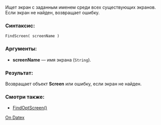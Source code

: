 Ищет экран с заданным именем среди всех существующих экранов. Если экран не найден, возвращает ошибку.

### Синтаксис:
`FindScreen( screenName )`

### Аргументы:
- **screenName** — имя экрана (`String`).

### Результат:
Возвращает объект **Screen** или ошибку, если экран не найден.

### Смотри также:
- [FindOptScreen()](http://docs.datex.ru/article.htm?id=7172076235998782901)

[On Datex](http://docs.datex.ru/article.htm?id=5665465792879477128)